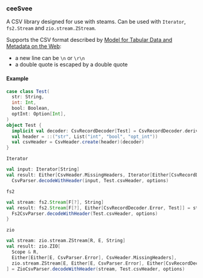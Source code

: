 ### ceeSvee

A CSV library designed for use with steams. Can be used with `Iterator`, `fs2.Stream` and `zio.stream.ZStream`.

Supports the CSV format described by [Model for Tabular Data and Metadata on the Web](https://www.w3.org/TR/2015/REC-tabular-data-model-20151217/#ebnf):
- a new line can be `\n` or `\r\n`
- a double quote is escaped by a double quote 

#### Example

```scala
case class Test(
  str: String,
  int: Int,
  bool: Boolean,
  optInt: Option[Int],
)
object Test {
  implicit val decoder: CsvRecordDecoder[Test] = CsvRecordDecoder.derive
  val header = ::("str", List("int", "bool", "opt_int"))
  val csvHeader = CsvHeader.create(header)(decoder)
}
```

`Iterator`
```scala
val input: Iterator[String]
val result: Either[CsvHeader.MissingHeaders, Iterator[Either[CsvRecordDecoder.Error, Test]]] =
  CsvParser.decodeWithHeader(input, Test.csvHeader, options)
```

`fs2`
```scala
val stream: fs2.Stream[F[?], String]
val result: fs2.Stream[F[?], Either[CsvRecordDecoder.Error, Test]] = stream.through {
  Fs2CsvParser.decodeWithHeader(Test.csvHeader, options)
}
```

`zio`
```scala
val stream: zio.stream.ZStream[R, E, String]
val result: zio.ZIO[
  Scope & R,
  Either[Either[E, CsvParser.Error], CsvHeader.MissingHeaders],
  zio.stream.ZStream[E, Either[E, CsvParser.Error], Either[CsvRecordDecoder.Error, Test]]
] = ZioCsvParser.decodeWithHeader(stream, Test.csvHeader, options)
```
